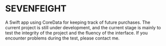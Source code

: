 # SEVENFEIGHT
A Swift app using CoreData for keeping track of future purchases.
The current project is still under development, and the current stage is mainly to test the integrity of the project and the fluency of the interface.
If you encounter problems during the test, please contact me.
